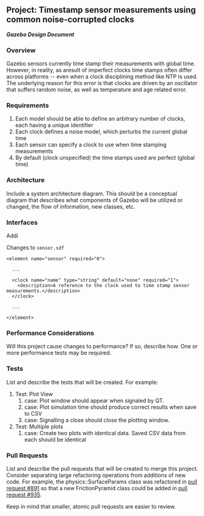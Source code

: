 ## Project: Timestamp sensor measurements using common noise-corrupted clocks 
***Gazebo Design Document***

### Overview

Gazebo sensors currently time stamp their measurements with global time. However, in reality, as aresult of imperfect clocks
time stamps often differ across platforms -- even when a clock disciplining method like NTP is used. The underlying reason for 
this error is that clocks are driven by an oscillator that suffers random noise, as well as temperature and age related error.

### Requirements

1. Each model should be able to define an arbitrary number of clocks, each having a unique identifier
2. Each clock defines a noise model, which perturbs the current global time
3. Each sensor can specify a clock to use when time stamping measurements
4. By default (clock unspecified) the time stamps used are perfect (global time)

### Architecture
Include a system architecture diagram.
This should be a conceptual diagram that describes what components of Gazebo will be utilized or changed, the flow of information, new classes, etc.

### Interfaces

Addi

Changes to ```sensor.sdf```

```
<element name="sensor" required="0">

  ...

  <clock name="name" type="string" default="none" required="1">
    <description>A reference to the clock used to time stamp sensor measurements.</description>
  </clock>

  ...

</element>
```

### Performance Considerations
Will this project cause changes to performance?
If so, describe how.
One or more performance tests may be required.

### Tests
List and describe the tests that will be created. For example:

1. Test: Plot View
    1. case: Plot window should appear when signaled by QT.
    1. case: Plot simulation time should produce correct results when save to CSV
    1. case: Signalling a close should close the plotting window.
1. Test: Multiple plots
    1. case: Create two plots with identical data. Saved CSV data from each should be identical

### Pull Requests
List and describe the pull requests that will be created to merge this project.
Consider separating large refactoring operations from additions of new code.
For example, the physics::SurfaceParams class was refactored in
[pull request #891](https://bitbucket.org/osrf/gazebo/pull-request/891/refactor)
so that a new FrictionPyramid class could be added in
[pull request #935](https://bitbucket.org/osrf/gazebo/pull-request/935/create).

Keep in mind that smaller, atomic pull requests are easier to review.